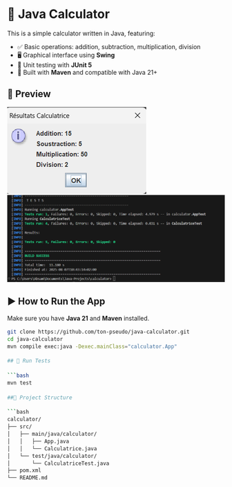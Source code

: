 # 🧮 Java Calculator

This is a simple calculator written in Java, featuring:

- ✅ Basic operations: addition, subtraction, multiplication, division
- 🖥️ Graphical interface using **Swing**
- 🧪 Unit testing with **JUnit 5**
- 🧰 Built with **Maven** and compatible with Java 21+

## 📸 Preview

![demo](./spring-result.png)
![demo](./JUnit-test.png)

## ▶️ How to Run the App

Make sure you have **Java 21** and **Maven** installed.

```bash
git clone https://github.com/ton-pseudo/java-calculator.git
cd java-calculator
mvn compile exec:java -Dexec.mainClass="calculator.App"

## 🧪 Run Tests

```bash
mvn test

##📂 Project Structure

```bash
calculator/
├── src/
│   ├── main/java/calculator/
│   │   ├── App.java
│   │   └── Calculatrice.java
│   └── test/java/calculator/
│       └── CalculatriceTest.java
├── pom.xml
└── README.md
